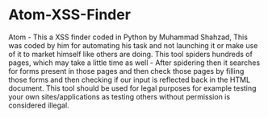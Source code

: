 # Atom-XSS-Finder
Atom - This a XSS finder coded in Python by Muhammad Shahzad, This was coded by him for automating his task and not launching it or make use of it to market himself like others are doing. This tool spiders hundreds of pages, which may take a little time as well - After spidering then it searches for forms present in those pages and then check those pages by filling those forms and then checking if our input is reflected back in the HTML document. This tool should be used for legal purposes for example testing your own sites/applications as testing others without permission is considered illegal.
